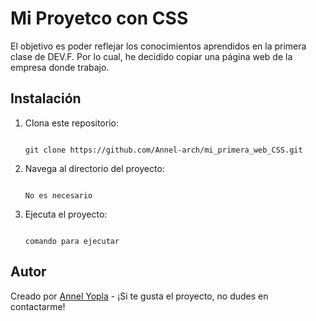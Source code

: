 # Mi Proyetco con CSS

El objetivo es poder reflejar los conocimientos aprendidos en la primera clase de DEV.F. Por lo cual, he decidido copiar una página web de la empresa donde trabajo.

## Instalación

1. Clona este repositorio:

    ```

    git clone https://github.com/Annel-arch/mi_primera_web_CSS.git

    ```

2. Navega al directorio del proyecto:

    ```

    No es necesario

    ```

3. Ejecuta el proyecto:

    ```

    comando para ejecutar

    ```

## Autor

Creado por [Annel Yopla](https://github.com/Annel-arch) - ¡Si te gusta el proyecto, no dudes en contactarme!
